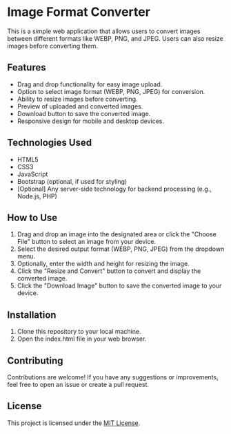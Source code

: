 # Image Format Converter

This is a simple web application that allows users to convert images between different formats like WEBP, PNG, and JPEG. Users can also resize images before converting them.

## Features

- Drag and drop functionality for easy image upload.
- Option to select image format (WEBP, PNG, JPEG) for conversion.
- Ability to resize images before converting.
- Preview of uploaded and converted images.
- Download button to save the converted image.
- Responsive design for mobile and desktop devices.

## Technologies Used

- HTML5
- CSS3
- JavaScript
- Bootstrap (optional, if used for styling)
- [Optional] Any server-side technology for backend processing (e.g., Node.js, PHP)

## How to Use

1. Drag and drop an image into the designated area or click the "Choose File" button to select an image from your device.
2. Select the desired output format (WEBP, PNG, JPEG) from the dropdown menu.
3. Optionally, enter the width and height for resizing the image.
4. Click the "Resize and Convert" button to convert and display the converted image.
5. Click the "Download Image" button to save the converted image to your device.

## Installation

1. Clone this repository to your local machine.
2. Open the index.html file in your web browser.

## Contributing

Contributions are welcome! If you have any suggestions or improvements, feel free to open an issue or create a pull request.

## License

This project is licensed under the [MIT License](LICENSE).
